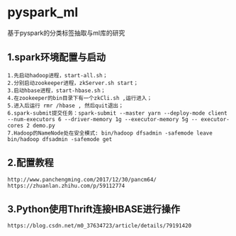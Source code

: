 # pyspark_ml
基于pyspark的分类标签抽取与ml库的研究

## 1.spark环境配置与启动
    1.先启动hadoop进程，start-all.sh；
    2.分别启动zookeeper进程，zkServer.sh start；
    3.启动hbase进程，start-hbase.sh；
    4.在zookeeper的bin目录下有一个zkCli.sh ,运行进入；
    5.进入后运行 rmr /hbase , 然后quit退出；
    6.spark-submit提交任务：spark-submit --master yarn --deploy-mode client --num-executors 6 --driver-memory 1g --executor-memory 5g -- executor-cores 2 demo.py
    7.Hadoop的NameNode处在安全模式: bin/hadoop dfsadmin -safemode leave  bin/hadoop dfsadmin -safemode get
    
## 2.配置教程
    http://www.panchengming.com/2017/12/30/pancm64/
    https://zhuanlan.zhihu.com/p/59112774
    
## 3.Python使用Thrift连接HBASE进行操作
    https://blog.csdn.net/m0_37634723/article/details/79191420


